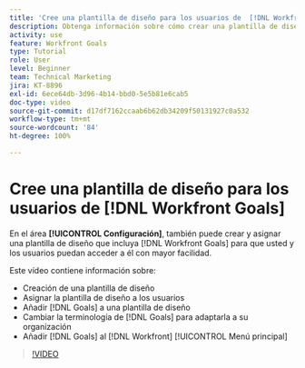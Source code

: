 ```yaml
---
title: 'Cree una plantilla de diseño para los usuarios de  [!DNL Workfront Goals] '
description: Obtenga información sobre cómo crear una plantilla de diseño con la terminología de  [!DNL Workfront Goals], assign the layout template to users, and change [!DNL Goals]  para adaptarse a su organización.
activity: use
feature: Workfront Goals
type: Tutorial
role: User
level: Beginner
team: Technical Marketing
jira: KT-8896
exl-id: 6ece64db-3d96-4b14-bbd0-5e5b81e6cab5
doc-type: video
source-git-commit: d17df7162ccaab6b62db34209f50131927c0a532
workflow-type: tm+mt
source-wordcount: '84'
ht-degree: 100%

---
```


# Cree una plantilla de diseño para los usuarios de [!DNL Workfront Goals]

En el área **[!UICONTROL Configuración]**, también puede crear y asignar una plantilla de diseño que incluya [!DNL Workfront Goals] para que usted y los usuarios puedan acceder a él con mayor facilidad.

Este vídeo contiene información sobre:

* Creación de una plantilla de diseño
* Asignar la plantilla de diseño a los usuarios
* Añadir [!DNL Goals] a una plantilla de diseño
* Cambiar la terminología de [!DNL Goals] para adaptarla a su organización
* Añadir [!DNL Goals] al [!DNL Workfront] [!UICONTROL Menú principal]

>[!VIDEO](https://video.tv.adobe.com/v/335190/?quality=12&learn=on&enablevpops)

<!--
Learn more graphic
-->
